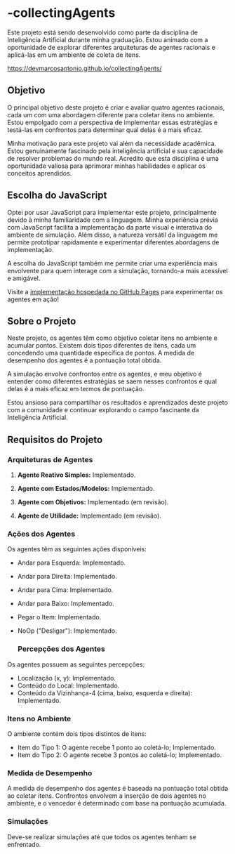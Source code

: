 # -collectingAgents
Este projeto está sendo desenvolvido como parte da disciplina de Inteligência Artificial durante minha graduação. Estou animado com a oportunidade de explorar diferentes arquiteturas de agentes racionais e aplicá-las em um ambiente de coleta de itens.

https://devmarcosantonio.github.io/collectingAgents/

## Objetivo
O principal objetivo deste projeto é criar e avaliar quatro agentes racionais, cada um com uma abordagem diferente para coletar itens no ambiente. Estou empolgado com a perspectiva de implementar essas estratégias e testá-las em confrontos para determinar qual delas é a mais eficaz.

Minha motivação para este projeto vai além da necessidade acadêmica. Estou genuinamente fascinado pela inteligência artificial e sua capacidade de resolver problemas do mundo real. Acredito que esta disciplina é uma oportunidade valiosa para aprimorar minhas habilidades e aplicar os conceitos aprendidos.

## Escolha do JavaScript
Optei por usar JavaScript para implementar este projeto, principalmente devido à minha familiaridade com a linguagem. Minha experiência prévia com JavaScript facilita a implementação da parte visual e interativa do ambiente de simulação. Além disso, a natureza versátil da linguagem me permite prototipar rapidamente e experimentar diferentes abordagens de implementação.

A escolha do JavaScript também me permite criar uma experiência mais envolvente para quem interage com a simulação, tornando-a mais acessível e amigável.

Visite a [implementação hospedada no GitHub Pages](https://devmarcosantonio.github.io/collectingAgents/) para experimentar os agentes em ação!

## Sobre o Projeto
Neste projeto, os agentes têm como objetivo coletar itens no ambiente e acumular pontos. Existem dois tipos diferentes de itens, cada um concedendo uma quantidade específica de pontos. A medida de desempenho dos agentes é a pontuação total obtida.

A simulação envolve confrontos entre os agentes, e meu objetivo é entender como diferentes estratégias se saem nesses confrontos e qual delas é a mais eficaz em termos de pontuação.

Estou ansioso para compartilhar os resultados e aprendizados deste projeto com a comunidade e continuar explorando o campo fascinante da Inteligência Artificial.

## Requisitos do Projeto

### Arquiteturas de Agentes

1. **Agente Reativo Simples:** Implementado.

2. **Agente com Estados/Modelos:** Implementado.

3. **Agente com Objetivos:** Implementado (em revisão).

4. **Agente de Utilidade:** Implementado (em revisão).

### Ações dos Agentes

Os agentes têm as seguintes ações disponíveis:

- Andar para Esquerda: Implementado.
- Andar para Direita: Implementado.
- Andar para Cima: Implementado.
- Andar para Baixo: Implementado.
- Pegar o Item: Implementado.
- NoOp ("Desligar"): Implementado.

  ### Percepções dos Agentes

Os agentes possuem as seguintes percepções:

- Localização (x, y): Implementado.
- Conteúdo do Local: Implementado.
- Conteúdo da Vizinhança-4 (cima, baixo, esquerda e direita): Implementado.

### Itens no Ambiente

O ambiente contém dois tipos distintos de itens:

- Item do Tipo 1: O agente recebe 1 ponto ao coletá-lo; Implementado.
- Item do Tipo 2: O agente recebe 3 pontos ao coletá-lo; Implementado.

### Medida de Desempenho

A medida de desempenho dos agentes é baseada na pontuação total obtida ao coletar itens. Confrontos envolvem a inserção de dois agentes no ambiente, e o vencedor é determinado com base na pontuação acumulada.

### Simulações

Deve-se realizar simulações até que todos os agentes tenham se enfrentado.
